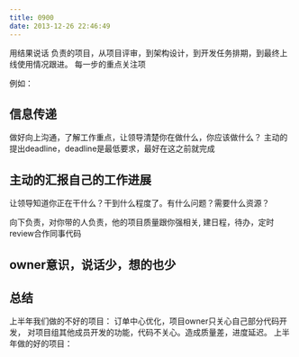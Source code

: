 ```yaml
---
title: 0900
date: 2013-12-26 22:46:49
---
```



用结果说话
负责的项目，从项目评审，到架构设计，到开发任务排期，到最终上线使用情况跟进。
每一步的重点关注项

例如：  

## 信息传递

做好向上沟通，了解工作重点，让领导清楚你在做什么，你应该做什么？
主动的提出deadline，deadline是最低要求，最好在这之前就完成

##  主动的汇报自己的工作进展

让领导知道你正在干什么？干到什么程度了。有什么问题？需要什么资源？

向下负责，对你带的人负责，他的项目质量跟你强相关,
建日程，待办，定时review合作同事代码

## owner意识，说话少，想的也少

## 总结

上半年我们做的不好的项目： 订单中心优化，项目owner只关心自己部分代码开发，
对项目组其他成员开发的功能，代码不关心。造成质量差，进度延迟。
上半年做的好的项目： 
